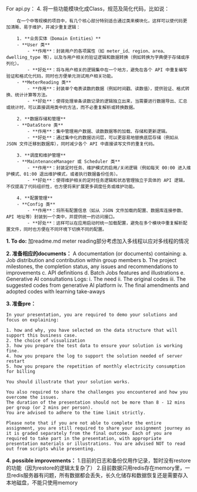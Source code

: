 For api.py：
4. 将一些功能模块化成Class，规范及简化代码，比如说：

        在一个中等规模的项目中，有几个核心部分特别适合通过类来模块化，这样可以使代码更加清晰、易于维护，并减少重复逻辑：

        1. **业务实体（Domain Entities）**  
        - **User 类**  
            - **作用**：封装用户的各项属性（如 meter_id、region、area、dwelling_type 等），以及与用户相关的验证逻辑和数据转换（例如转换为字典便于存储或序列化）。  
            - **好处**：将与用户相关的逻辑集中在一个地方，避免在各个 API 中重复编写验证和格式化代码，同时也方便单元测试用户相关功能。
        - **MeterReading 类**  
            - **作用**：封装单个电表读数的数据（例如时间戳、读数值），提供验证、格式转换、统计计算等方法。  
            - **好处**：使得处理单条读数记录的逻辑独立出来，当需要进行数据导出、汇总或统计时，可以直接调用类中的方法，而不必重复解析或转换数据。

        2. **数据存储和管理**  
        - **DataStore 类**  
            - **作用**：集中管理用户数据、读数数据等的加载、存储和更新逻辑。  
            - **好处**：通过集中化的数据访问层，可以更容易地替换底层存储（例如从 JSON 文件迁移到数据库），同时减少各个 API 中直接读写文件的重复代码。

        3. **调度和维护管理**  
        - **MaintenanceManager 或 Scheduler 类**  
            - **作用**：封装定时任务、维护模式的启用/关闭逻辑（例如每天 00:00 进入维护模式、01:00 退出维护模式，或者执行数据备份任务）。  
            - **好处**：使得维护相关的定时任务逻辑和状态管理独立于具体的 API 逻辑，不仅提高了代码组织性，也方便将来扩展更多调度任务或维护功能。

        4. **配置管理**  
        - **Config 类**  
            - **作用**：将所有配置信息（如从 JSON 文件加载的配置、数据库连接参数、API 地址等）封装到一个类中，并提供统一的访问接口。  
            - **好处**：这样可以在应用启动时统一加载配置，避免在多个模块中重复解析配置文件，同时也方便在不同环境下切换不同的配置。


**1. To do:**
    加readme.md
    meter reading部分考虑加入多线程以应对多线程的情况

**2. 准备相应的documents：**
A documentation (or documents) containing:
a. Job distribution and contribution within group members
b. The project milestones, the completion status, any issues and recommendations to improvements
c. API definitions
d. Batch Jobs features and illustrations
e. Generative AI consultations Logs:
    i. The need
    ii. The original codes
    iii. The suggested codes from generative AI platform
    iv. The final amendments and adopted codes with learning take-aways

**3. 准备pre：**

    In your presentation, you are required to demo your solutions and focus on explaining:

    1. how and why, you have selected on the data structure that will support this business case.  
    2. the choice of visualization  
    3. how you prepare the test data to ensure your solution is working fine.  
    4. how you prepare the log to support the solution needed of server restart  
    5. how you prepare the repetition of monthly electricity consumption for billing  

    You should illustrate that your solution works.

    You also required to share the challenges you encountered and how you overcome the issues.  
    The duration of the presentation should not be more than 8 - 12 mins per group (or 2 mins per person).  
    You are advised to adhere to the time limit strictly.

    Please note that if you are not able to complete the entire assignment, you are still required to share your assignment journey as it is graded separately from the final outcome. Each of you are required to take part in the presentation, with appropriate presentation materials or illustrations. You are advised NOT to read out from scripts while presenting.

**4. possible improvements：**
    1.目前的日志和备份仅用作记录，暂时没有restore的功能（因为restore的逻辑太复杂了）
    2.目前数据只用redis存在memory里，一旦redis服务器有问题，所有数据都会丢失，长久化储存和数据恢复还是需要存入本地磁盘，不能只使用memory